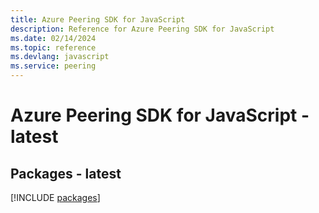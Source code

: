 ```yaml
---
title: Azure Peering SDK for JavaScript
description: Reference for Azure Peering SDK for JavaScript
ms.date: 02/14/2024
ms.topic: reference
ms.devlang: javascript
ms.service: peering
---
```

# Azure Peering SDK for JavaScript - latest
## Packages - latest
[!INCLUDE [packages](peering-index.md)]